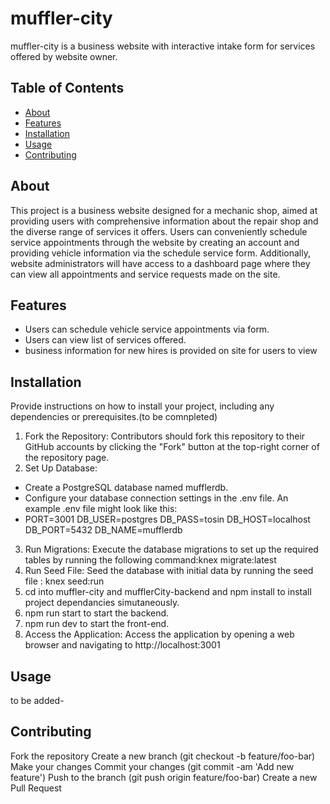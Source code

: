 # muffler-city

muffler-city is a business website with interactive intake form for services offered by website owner.

## Table of Contents

- [About](#about)
- [Features][def]
- [Installation](#installation)
- [Usage](#usage)
- [Contributing](#contributing)


## About

This project is a business website designed for a mechanic shop, aimed at providing users with comprehensive information about the repair shop and the diverse range of services it offers. Users can conveniently schedule service appointments through the website by creating an account and providing vehicle information via the schedule service form. Additionally, website administrators will have access to a dashboard page where they can view all appointments and service requests made on the site.

## Features

- Users can schedule vehicle service appointments via form.
- Users can view list of services offered.
- business information for new hires is provided on site for users to view

## Installation

Provide instructions on how to install your project, including any dependencies or prerequisites.(to be comnpleted)

1. Fork the Repository: Contributors should fork this repository to their GitHub accounts by clicking the "Fork" button at the top-right corner of the   repository page.
2. Set Up Database:
- Create a PostgreSQL database named mufflerdb.
- Configure your database connection settings in the .env file. An example .env file might look like this:
- PORT=3001
  DB_USER=postgres
  DB_PASS=tosin
  DB_HOST=localhost
  DB_PORT=5432
  DB_NAME=mufflerdb
3. Run Migrations: Execute the database migrations to set up the required tables by running the following command:knex migrate:latest
4.  Run Seed File: Seed the database with initial data by running the seed file : knex seed:run
5.  cd into muffler-city and mufflerCity-backend and npm install to install project dependancies simutaneously.
6.  npm run start to start the backend.
7.  npm run dev to start the front-end.
8.  Access the Application: Access the application by opening a web browser and navigating to http://localhost:3001 


## Usage

to be added-



## Contributing

Fork the repository
Create a new branch (git checkout -b feature/foo-bar)
Make your changes
Commit your changes (git commit -am 'Add new feature')
Push to the branch (git push origin feature/foo-bar)
Create a new Pull Request


[def]: #features